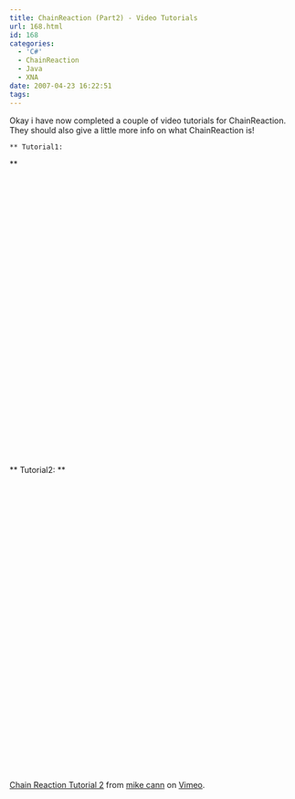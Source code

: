 ```yaml
---
title: ChainReaction (Part2) - Video Tutorials
url: 168.html
id: 168
categories:
  - 'C#'
  - ChainReaction
  - Java
  - XNA
date: 2007-04-23 16:22:51
tags:
---
```


Okay i have now completed a couple of video tutorials for ChainReaction. They should also give a little more info on what ChainReaction is!

<!-- more -->

    ** Tutorial1:

\*\*&nbsp; <object width="640" height="505"><param name="movie" value="https://www.youtube.com/v/mzcLj0U_8Yg&amp;hl=en_GB&amp;fs=1?rel=0"></param><param name="allowFullScreen" value="true"></param><param name="allowscriptaccess" value="always"></param><embed src="https://www.youtube.com/v/mzcLj0U_8Yg&amp;hl=en_GB&amp;fs=1?rel=0" type="application/x-shockwave-flash" allowscriptaccess="always" allowfullscreen="true" width="640" height="505"></embed></object>

** Tutorial2:
**&nbsp; <object width="640" height="521"><param name="allowfullscreen" value="true" /><param name="allowscriptaccess" value="always" /><param name="movie" value="https://vimeo.com/moogaloop.swf?clip_id=13372538&amp;server=vimeo.com&amp;show_title=1&amp;show_byline=1&amp;show_portrait=0&amp;color=00ADEF&amp;fullscreen=1" /><embed src="https://vimeo.com/moogaloop.swf?clip_id=13372538&amp;server=vimeo.com&amp;show_title=1&amp;show_byline=1&amp;show_portrait=0&amp;color=00ADEF&amp;fullscreen=1" type="application/x-shockwave-flash" allowfullscreen="true" allowscriptaccess="always" width="640" height="521"></embed></object>

[Chain Reaction Tutorial 2](https://vimeo.com/13372538) from [mike cann](https://vimeo.com/user4276764) on [Vimeo](https://vimeo.com).
</flv>
